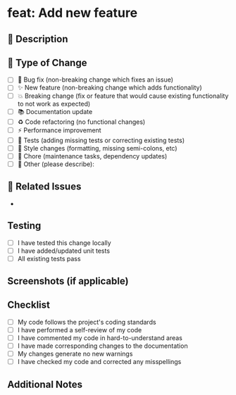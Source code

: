 <!--
Replace the title below with your PR title following conventional commits format:
Examples: "feat: add directory navigation with arrow keys", "fix: resolve file preview crash", "docs: update installation guide"
-->

# feat: Add new feature

## 📝 Description

<!--
Provide a clear and concise description of what this PR does:
- What problem does it solve?
- What functionality does it add?
- How does it improve the extension?
-->

## 🔧 Type of Change

<!-- Mark the relevant option(s) with an "x" -->

- [ ] 🐛 Bug fix (non-breaking change which fixes an issue)
- [ ] ✨ New feature (non-breaking change which adds functionality)
- [ ] 💥 Breaking change (fix or feature that would cause existing functionality to not work as expected)
- [ ] 📚 Documentation update
- [ ] ♻️ Code refactoring (no functional changes)
- [ ] ⚡ Performance improvement
- [ ] 🧪 Tests (adding missing tests or correcting existing tests)
- [ ] 🎨 Style changes (formatting, missing semi-colons, etc)
- [ ] 🔧 Chore (maintenance tasks, dependency updates)
- [ ] 🌟 Other (please describe):

## 🔗 Related Issues

<!-- Link any related issues using "Fixes #123", "Closes #123", or "Resolves #123" -->
<!-- If no related issues, you can remove this section or write "N/A" -->

-

## Testing

<!-- Describe how you tested your changes -->

- [ ] I have tested this change locally
- [ ] I have added/updated unit tests
- [ ] All existing tests pass

## Screenshots (if applicable)

<!-- Add screenshots to help explain your changes -->

## Checklist

- [ ] My code follows the project's coding standards
- [ ] I have performed a self-review of my code
- [ ] I have commented my code in hard-to-understand areas
- [ ] I have made corresponding changes to the documentation
- [ ] My changes generate no new warnings
- [ ] I have checked my code and corrected any misspellings

## Additional Notes

<!-- Add any additional notes or context about the PR -->
